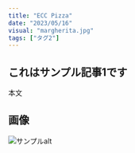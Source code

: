 ```yaml
---
title: "ECC Pizza"
date: "2023/05/16"
visual: "margherita.jpg"
tags: ["タグ2"]
---
```


## これはサンプル記事1です

本文

## 画像

![サンプルalt](img1.png)
